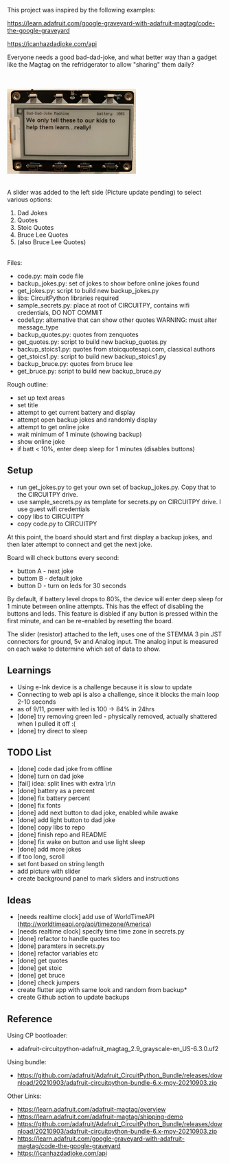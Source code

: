
This project was inspired by the following examples:

https://learn.adafruit.com/google-graveyard-with-adafruit-magtag/code-the-google-graveyard<br>

https://icanhazdadjoke.com/api<br>


Everyone needs a good bad-dad-joke, and what better way than a gadget like the Magtag on 
the refridgerator to allow "sharing" them daily?

<br>
<br>
<img src="./machine1.jpg" width="300">
<br>
<br>

A slider was added to the left side (Picture update pending) to select various options:
1. Dad Jokes
2. Quotes
3. Stoic Quotes
4. Bruce Lee Quotes
5. (also Bruce Lee Quotes)

<br>
Files:<br>

- code.py: main code file
- backup_jokes.py: set of jokes to show before online jokes found
- get_jokes.py: script to build new backup_jokes.py
- libs: CircuitPython libraries required
- sample_secrets.py: place at root of CIRCUITPY, contains wifi credentials, DO NOT COMMIT
- code1.py: alternative that can show other quotes WARNING: must alter message_type
- backup_quotes.py: quotes from zenquotes
- get_quotes.py: script to build new backup_quotes.py
- backup_stoics1.py: quotes from stoicquotesapi.com, classical authors
- get_stoics1.py: script to build new backup_stoics1.py
- backup_bruce.py: quotes from bruce lee
- get_bruce.py: script to build new backup_bruce.py


Rough outline:
- set up text areas
- set title
- attempt to get current battery and display
- attempt open backup jokes and randomly display
- attempt to get online joke
- wait minimum of 1 minute (showing backup)
- show online joke
- if batt < 10%, enter deep sleep for 1 minutes (disables buttons)

## Setup

- run get_jokes.py to get your own set of backup_jokes.py.  Copy that to the CIRCUITPY drive.  
- use sample_secrets.py as template for secrets.py on CIRCUITPY drive.  I use guest wifi credentials
- copy libs to CIRCUITPY
- copy code.py to CIRCUITPY

At this point, the board should start and first display a backup jokes, and then later attempt to connect
and get  the next joke.

Board will check buttons every second:

- button A - next joke
- buttom B - default joke 
- button D - turn on leds for 30 seconds

By default, if battery level drops to 80%, the device will enter deep sleep for 1 minute between online attempts. This has
the effect of disabling the buttons and leds.  This feature is disbled if any button is pressed within the first minute, and 
can be re-enabled by resetting the board.

The slider (resistor) attached to the left, uses one of the STEMMA 3 pin JST connectors for ground, 5v and Analog input.  The analog input is
measured on each wake to determine which set of data to show.


## Learnings

- Using e-Ink device is a challenge because it is slow to update
- Connecting to web api is also a challenge, since it blocks the main loop 2-10 seconds
- as of 9/11, power with led is 100 -> 84% in 24hrs
- [done] try removing green led - physically removed, actually shattered when I pulled it off :(
- [done] try direct to sleep

## TODO List

- [done] code dad joke from offline
- [done] turn on dad joke
- [fail] idea: split lines with extra \r\n
- [done] battery as a percent
- [done] fix battery percent
- [done] fix fonts
- [done] add next button to dad joke, enabled while awake
- [done] add light button to dad joke
- [done] copy libs to repo
- [done] finish repo and README
- [done] fix wake on button and use light sleep
- [done] add more jokes
- if too long, scroll
- set font based on string length
- add picture with slider
- create background panel to mark sliders and instructions



## Ideas

- [needs realtime clock] add use of WorldTimeAPI (http://worldtimeapi.org/api/timezone/America)
- [needs realtime clock] specify time time zone in secrets.py
- [done] refactor to handle quotes too
- [done] paramters in secrets.py
- [done] refactor variables etc
- [done] get quotes
- [done] get stoic
- [done] get bruce
- [done] check jumpers
- create flutter app with same look and random from backup*
- create Github action to update backups


## Reference

Using CP bootloader:
- adafruit-circuitpython-adafruit_magtag_2.9_grayscale-en_US-6.3.0.uf2

Using bundle:
- https://github.com/adafruit/Adafruit_CircuitPython_Bundle/releases/download/20210903/adafruit-circuitpython-bundle-6.x-mpy-20210903.zip

Other Links:
- https://learn.adafruit.com/adafruit-magtag/overview
- https://learn.adafruit.com/adafruit-magtag/shipping-demo
- https://github.com/adafruit/Adafruit_CircuitPython_Bundle/releases/download/20210903/adafruit-circuitpython-bundle-6.x-mpy-20210903.zip
- https://learn.adafruit.com/google-graveyard-with-adafruit-magtag/code-the-google-graveyard
- https://icanhazdadjoke.com/api
